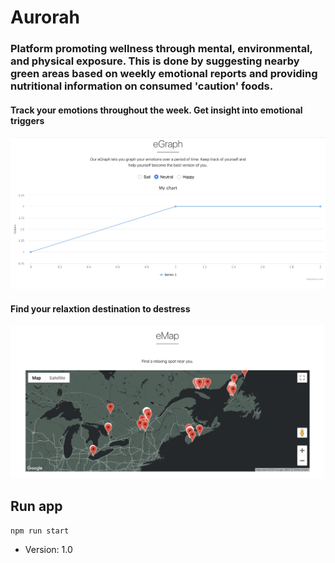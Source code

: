 # Aurorah

### Platform promoting wellness through mental, environmental, and physical exposure. This is done by suggesting nearby green areas based on weekly emotional reports and providing nutritional information on consumed 'caution' foods.

#### Track your emotions throughout the week. Get insight into emotional triggers

![map](displayAssets/aurorahEmotionTracker.png)

#### Find your relaxtion destination to destress

![map](displayAssets/aurorahGraph.png)

## Run app

```
npm run start
```

- Version: 1.0
